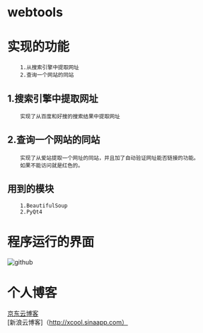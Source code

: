 # webtools

实现的功能
=============
		1.从搜索引擎中提取网址
		2.查询一个网站的同站
1.搜索引擎中提取网址
--------------
		实现了从百度和好搜的搜索结果中提取网址
2.查询一个网站的同站
----------------
		实现了从爱站提取一个网址的同站，并且加了自动验证网址能否链接的功能。
		如果不能访问就是红色的。
		
		
用到的模块
---------
		1.BeautifulSoup
		2.PyQt4
程序运行的界面
========================
![github](http://github.com/xcool/webtools/tree/master/webtools/images/mainwindow.png "界面")

个人博客
============
[京东云博客](http://baicai2015.jd-app.com)<br /> 
[新浪云博客]（http://xcool.sinaapp.com）<br />


